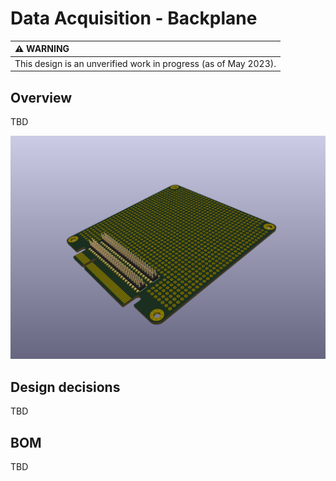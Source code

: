 # Data Acquisition - Backplane

| :warning: WARNING|
|:---|
| This design is an unverified work in progress (as of May 2023).|

## Overview

TBD


![Alt](./kicad/proto_board.png "Title")

## Design decisions

TBD


## BOM

TBD
